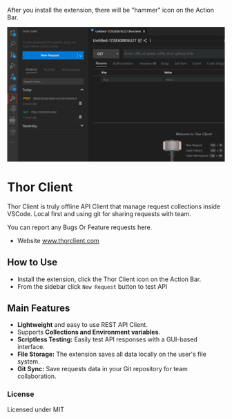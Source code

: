 After you install the extension, there will be "hammer" icon on the Action Bar.
<p align="center">
  <img src="media/sidebar-getting-started.png" />
</p>



# Thor Client
Thor Client is truly offline API Client that manage request collections inside VSCode.
Local first and using git for sharing requests with team.

You can report any Bugs Or Feature requests here.


- Website <a href="https://thorclient.com/" target="_blank">www.thorclient.com</a>


## How to Use

- Install the extension, click the Thor Client icon on the Action Bar.
- From the sidebar click `New Request` button to test API

## Main Features

- **Lightweight** and easy to use REST API Client.
- Supports **Collections and Environment variables**.
- **Scriptless Testing:** Easily test API responses with a GUI-based interface.
- **File Storage:** The extension saves all data locally on the user's file system.
- **Git Sync:** Save requests data in your Git repository for team collaboration.


### License
Licensed under MIT
